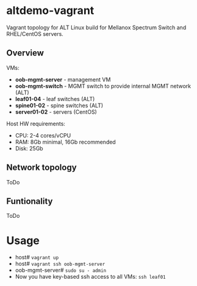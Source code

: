 # altdemo-vagrant
Vagrant topology for ALT Linux build for Mellanox Spectrum Switch and RHEL/CentOS servers.
## Overview
VMs:
* **oob-mgmt-server** - management VM
* **oob-mgmt-switch** - MGMT switch to provide internal MGMT network (ALT)
* **leaf01-04** - leaf switches (ALT)
* **spine01-02** - spine switches (ALT)
* **server01-02** - servers (CentOS)

Host HW requirements:
* CPU: 2-4 cores/vCPU
* RAM: 8Gb minimal, 16Gb recommended
* Disk: 25Gb

## Network topology
ToDo

## Funtionality
ToDo

# Usage
* host# `vagrant up`
* host# `vagrant ssh oob-mgmt-server`
* oob-mgmt-server# `sudo su - admin`
* Now you have key-based ssh access to all VMs: `ssh leaf01`
